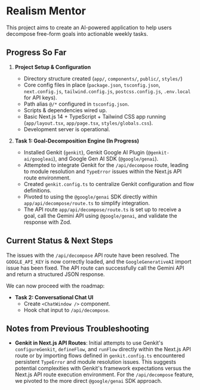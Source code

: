 # Realism Mentor

This project aims to create an AI-powered application to help users decompose free-form goals into actionable weekly tasks.

## Progress So Far

1.  **Project Setup & Configuration**
    *   Directory structure created (`app/`, `components/`, `public/`, `styles/`)
    *   Core config files in place (`package.json`, `tsconfig.json`, `next.config.js`, `tailwind.config.js`, `postcss.config.js`, `.env.local` for API keys).
    *   Path alias `@/*` configured in `tsconfig.json`.
    *   Scripts & dependencies wired up.
    *   Basic Next.js 14 + TypeScript + Tailwind CSS app running (`app/layout.tsx`, `app/page.tsx`, `styles/globals.css`).
    *   Development server is operational.

2.  **Task 1: Goal-Decomposition Engine (In Progress)**
    *   Installed Genkit (`genkit`), Genkit Google AI Plugin (`@genkit-ai/googleai`), and Google Gen AI SDK (`@google/genai`).
    *   Attempted to integrate Genkit for the `/api/decompose` route, leading to module resolution and `TypeError` issues within the Next.js API route environment.
    *   Created `genkit.config.ts` to centralize Genkit configuration and flow definitions.
    *   Pivoted to using the `@google/genai` SDK directly within `app/api/decompose/route.ts` to simplify integration.
    *   The API route `app/api/decompose/route.ts` is set up to receive a goal, call the Gemini API using `@google/genai`, and validate the response with Zod.

## Current Status & Next Steps

The issues with the `/api/decompose` API route have been resolved. The `GOOGLE_API_KEY` is now correctly loaded, and the `GoogleGenerativeAI` import issue has been fixed. The API route can successfully call the Gemini API and return a structured JSON response.

We can now proceed with the roadmap:
*   **Task 2: Conversational Chat UI**
    *   Create `<ChatWindow />` component.
    *   Hook chat input to `/api/decompose`.

## Notes from Previous Troubleshooting

*   **Genkit in Next.js API Routes**: Initial attempts to use Genkit's `configureGenkit`, `defineFlow`, and `runFlow` directly within the Next.js API route or by importing flows defined in `genkit.config.ts` encountered persistent `TypeError` and module resolution issues. This suggests potential complexities with Genkit's framework expectations versus the Next.js API route execution environment. For the `/api/decompose` feature, we pivoted to the more direct `@google/genai` SDK approach.
